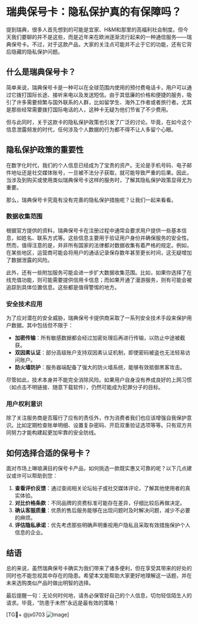 # 瑞典保号卡：隐私保护真的有保障吗？

提到瑞典，很多人首先想到的可能是宜家、H&M和那里的高福利社会制度。但今天我们要聊的并不是这些，而是近年来在欧洲逐渐流行起来的一种通信服务——瑞典保号卡。不过，对于这款产品，大家的关注点可能并不止于它的功能，还有它背后隐藏的隐私保护问题。

## 什么是瑞典保号卡？

简单来说，瑞典保号卡是一种可以在全球范围内使用的预付费电话卡，用户可以通过它拨打国际长途、接听来电以及发送短信。由于其低廉的价格和便捷的服务，吸引了许多需要频繁与国外联系的人群，比如留学生、海外工作者或者旅行者。尤其是那些经常需要拨打国际电话的人，这种卡无疑为他们节省了不少费用。

但与此同时，关于这款卡的隐私保护政策也引发了广泛的讨论。毕竟，在如今这个信息泄露频发的时代，任何涉及个人数据的行为都不得不让人多留个心眼。

## 隐私保护政策的重要性

在数字化时代，我们的个人信息已经成为了宝贵的资产。无论是手机号码、电子邮件地址还是社交媒体账号，一旦被不法分子获取，就可能导致严重的后果。因此，当涉及到购买或使用类似瑞典保号卡这样的服务时，了解其隐私保护政策显得尤为重要。

那么，瑞典保号卡究竟有没有完善的隐私保护措施呢？让我们一起来看看。

### 数据收集范围

根据官方提供的资料，瑞典保号卡在注册过程中通常会要求用户提供一些基本信息，如姓名、联系方式等。这些信息主要用于验证用户身份并确保服务的安全性。然而，值得注意的是，并非所有国家的法律都对数据收集有着严格的规定。例如，在某些地区，运营商可能会将用户的通话记录保存数年甚至更长时间，这无疑增加了数据泄露的风险。

此外，还有一些附加服务可能会进一步扩大数据收集范围。比如，如果你选择了在线充值功能，则可能需要提供信用卡信息；而如果开通了漫游服务，则有可能会被追踪到具体位置信息。这些都是值得警惕的地方。

### 安全技术应用

为了应对潜在的安全威胁，瑞典保号卡提供商采取了一系列安全技术手段来保护用户数据。其中包括但不限于：

- **加密传输**：所有敏感数据都会经过加密处理后再进行传输，以防止中途被截获。
- **双因素认证**：部分高级账户支持双因素认证机制，即使密码被盗也无法轻易访问账户。
- **防火墙防护**：服务器端配备了强大的防火墙系统，能够有效抵御黑客攻击。

尽管如此，技术本身并不能完全消除风险。如果用户自身没有养成良好的上网习惯（如点击不明链接、随意下载软件），仍然可能成为犯罪分子的目标。

### 用户权利意识

除了关注服务商是否履行了应有的责任外，作为消费者我们也应该增强自我保护意识。比如定期检查账单明细、设置复杂密码、开启双重验证选项等等。只有双方共同努力才能构建起更加牢靠的安全防线。

## 如何选择合适的保号卡？

面对市场上琳琅满目的保号卡产品，如何挑选一款既实惠又可靠的呢？以下几点建议或许可以帮助到您：

1. **查看评价反馈**：通过查阅相关论坛帖子或社交媒体评论，了解其他使用者的真实体验。
2. **对比价格条款**：不同品牌的资费标准可能存在差异，仔细比较后再做决定。
3. **确认客服质量**：优质的售后服务能够在出现问题时及时解决问题，减少不必要的麻烦。
4. **评估隐私承诺**：优先考虑那些明确声明重视用户隐私且采取有效措施保护个人信息的企业。

## 结语

总的来说，虽然瑞典保号卡确实为我们带来了诸多便利，但在享受其带来的好处的同时也不能忽视其中存在的隐患。希望本文能帮助大家更好地理解这一话题，并在未来选购类似产品时做出明智的选择。

最后提醒一句：无论何时何地，请务必保管好自己的个人信息，切勿轻信陌生人的请求。毕竟，“防患于未然”永远是最有效的策略！

[TG💪+ @jx0703 ![Image](https://github.com/user-attachments/assets/dbca1d08-cadb-493c-b0ec-ad6f7a83f270)]